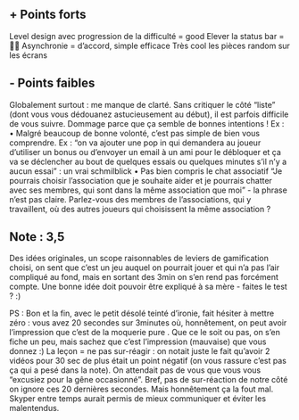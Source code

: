 ## + Points forts

Level design avec progression de la difficulté = good
Elever la status bar = 👍🏼
Asynchronie = d’accord, simple efficace
Très cool les pièces random sur les écrans

## -  Points faibles
Globalement surtout : me manque de clarté. Sans critiquer le côté “liste” (dont vous vous dédouanez astucieusement au début), il est parfois difficile de vous suivre. Dommage parce que ça semble de bonnes intentions !
Ex :
• Malgré beaucoup de bonne volonté, c’est pas simple de bien vous comprendre. Ex :  “on va ajouter une pop in qui demandera au joueur d’utiliser un bonus ou d’envoyer un email à un ami pour le débloquer et ça va se déclencher au bout de quelques essais ou quelques minutes s’il n’y a aucun essai” : un vrai schmilblick
• Pas bien compris le chat associatif “Je pourrais choisir l’association que je souhaite aider et je pourrais chatter avec ses membres, qui sont dans la même association que moi”  - la phrase n’est pas claire. Parlez-vous  des membres de l’associations, qui y travaillent, où des autres joueurs qui choisissent la même association ?

## Note : 3,5

Des idées originales, un scope raisonnables de leviers de gamification choisi, on sent que c’est un jeu auquel on pourrait jouer et qui n’a pas l’air compliqué au fond, mais en sortant des 3min on s’en rend pas forcément compte. Une bonne idée doit pouvoir être expliqué à sa mère - faites le test ? :) 

PS : Bon et la fin, avec le petit désolé teinté d’ironie, fait hésiter à mettre zéro : vous avez 20 secondes  sur 3minutes où, honnêtement, on peut avoir l’impression que c’est de la moquerie pure . Que ce le soit ou pas, on s’en fiche un peu, mais sachez que c’est l’impression (mauvaise) que vous donnez :) La leçon = ne pas sur-réagir : on notait juste le fait qu’avoir 2 vidéos pour 30 sec de plus était un point négatif (on vous rassure c’est pas ça qui a pesé dans la note). On attendait pas de vous que vous vous “excusiez pour la gêne occasionné”.  Bref, pas de sur-réaction de notre côté on ignore ces 20 dernières secondes. Mais honnêtement ça la fout mal. Skyper entre temps aurait permis de mieux communiquer  et éviter les malentendus. 
